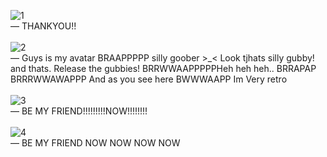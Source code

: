 ![1](https://files.catbox.moe/4ji46s.png)
<br>
—  THANKYOU!! 
<br>
<br>
![2](https://files.catbox.moe/xhhzef.png)
<br>
—  Guys is my avatar BRAAPPPPP silly goober >_< Look tjhats silly gubby!  and thats. Release the gubbies! BRRWWAAPPPPPHeh heh heh.. BRRAPAP BRRRWWAWAPPP And as you see here BWWWAAPP Im Very retro
<br>
<br>
![3](https://files.catbox.moe/1v569w.png)
<br>
—  BE MY FRIEND!!!!!!!!!NOW!!!!!!!!
<br>
<br>
![4](https://files.catbox.moe/vk0mjq.png)
<br>
—  BE MY FRIEND NOW NOW NOW NOW
